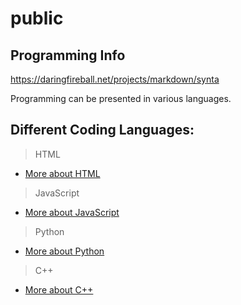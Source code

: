 # public
## Programming Info

https://daringfireball.net/projects/markdown/synta

Programming can be presented in various languages. 

##  Different Coding Languages:

> HTML
+ [More about HTML](https://en.wikipedia.org/wiki/HTML "Title")
> JavaScript
+ [More about JavaScript](https://en.wikipedia.org/wiki/JavaScript "Title")
> Python
+ [More about Python](https://en.wikipedia.org/wiki/Python  "Title")
> C++
+ [More about C++](https://en.wikipedia.org/wiki/C++ "Title")

